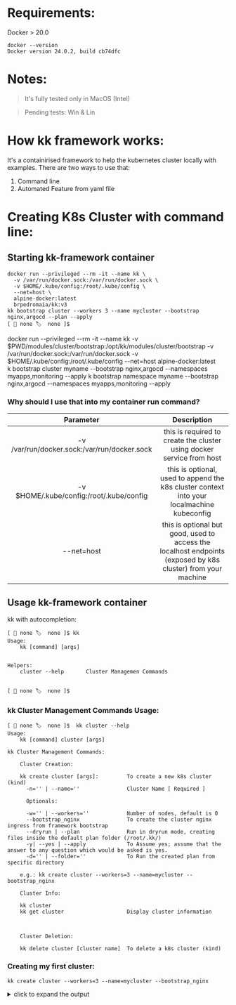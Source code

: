 # Requirements:

Docker > 20.0
```
docker --version
Docker version 24.0.2, build cb74dfc
```

# Notes:
> It's fully tested only in MacOS (Intel)

> Pending tests: Win & Lin
# How kk framework works:

It's a containirised framework to help the kubernetes cluster locally with examples.
There are two ways to use that:

1. Command line
2. Automated Feature from yaml file

# Creating K8s Cluster with command line:

## Starting kk-framework container
```
docker run --privileged --rm -it --name kk \
  -v /var/run/docker.sock:/var/run/docker.sock \
  -v $HOME/.kube/config:/root/.kube/config \
  --net=host \
  alpine-docker:latest  
  brpedromaia/kk:v3
kk bootstrap cluster --workers 3 --name mycluster --bootstrap nginx,argocd --plan --apply
[ 🐳 none 🏷  none ]$
```
docker run --privileged --rm -it --name kk   -v $PWD/modules/cluster/bootstrap:/opt/kk/modules/cluster/bootstrap -v /var/run/docker.sock:/var/run/docker.sock   -v $HOME/.kube/config:/root/.kube/config   --net=host   alpine-docker:latest  
k bootstrap cluster myname --bootstrap nginx,argocd --namespaces myapps,monitoring --apply
k bootstrap namespace myname --bootstrap nginx,argocd --namespaces myapps,monitoring --apply
### Why should I use that into my container run command?
| Parameter | Description |
| :---: | :---: |
| -v /var/run/docker.sock:/var/run/docker.sock | this is required to create the cluster using docker service from host|
| -v $HOME/.kube/config:/root/.kube/config | this is optional, used to append the k8s cluster context into your localmachine kubeconfig |
| --net=host | this is optional but good, used to access the localhost endpoints (exposed by k8s cluster) from your machine |


## Usage kk-framework container
kk with autocompletion:

```
[ 🐳 none 🏷  none ]$ kk
Usage:
    kk [command] [args]


Helpers:
    cluster --help       Cluster Managemen Commands


[ 🐳 none 🏷  none ]$ 
```

### kk Cluster Management Commands Usage:
```
[ 🐳 none 🏷  none ]$  kk cluster --help
Usage:
    kk [command] cluster [args]

kk Cluster Management Commands:
    
    Cluster Creation:

    kk create cluster [args]:         To create a new k8s cluster (kind)
      -n='' | --name=''               Cluster Name [ Required ]
      
      Optionals:

      -w='' | --workers=''            Number of nodes, default is 0
      --bootstrap_nginx               To create the cluster nginx ingress from framework bootstrap
      --dryrun | --plan               Run in dryrun mode, creating files inside the default plan folder (/root/.kk/)
      -y| --yes | --apply             To Assume yes; assume that the answer to any question which would be asked is yes.
      -d='' | --folder=''             To Run the created plan from specific directory

    e.g.: kk create cluster --workers=3 --name=mycluster --bootstrap_nginx

    Cluster Info:

    kk cluster
    kk get cluster                    Display cluster information

    

    Cluster Deletion:

    kk delete cluster [cluster name]  To delete a k8s cluster (kind)
```

### Creating my first cluster:

```
kk create cluster --workers=3 --name=mycluster --bootstrap_nginx
```

<details>
  <summary> click to expand the output </summary>
  ```
  Cluster Creation Plan:

  file: //root/.kk//mycluster/kk-cluster.yml
  cluster:
    name: mycluster
    workers: 3
    autocreation: yes
    ingress: bootstrap_nginx

  Apply this plan (y/n)? y
  No kind clusters found.
  Creating cluster "mycluster" ...
  ✓ Ensuring node image (kindest/node:v1.27.3) 🖼
  ✓ Preparing nodes 📦 📦 📦 📦  
  ✓ Writing configuration 📜 
  ✓ Starting control-plane 🕹️ 
  ✓ Installing CNI 🔌 
  ✓ Installing StorageClass 💾 
  ✓ Joining worker nodes 🚜 
  Set kubectl context to "kind-mycluster"
  You can now use your cluster with:

  kubectl cluster-info --context kind-mycluster

  Have a nice day! 👋

  Starting kk nginx bootstrap...

  namespace/ingress-nginx created
  serviceaccount/ingress-nginx created
  serviceaccount/ingress-nginx-admission created
  role.rbac.authorization.k8s.io/ingress-nginx created
  role.rbac.authorization.k8s.io/ingress-nginx-admission created
  clusterrole.rbac.authorization.k8s.io/ingress-nginx created
  clusterrole.rbac.authorization.k8s.io/ingress-nginx-admission created
  rolebinding.rbac.authorization.k8s.io/ingress-nginx created
  rolebinding.rbac.authorization.k8s.io/ingress-nginx-admission created
  clusterrolebinding.rbac.authorization.k8s.io/ingress-nginx created
  clusterrolebinding.rbac.authorization.k8s.io/ingress-nginx-admission created
  configmap/ingress-nginx-controller created
  service/ingress-nginx-controller created
  service/ingress-nginx-controller-admission created
  deployment.apps/ingress-nginx-controller created
  job.batch/ingress-nginx-admission-create created
  job.batch/ingress-nginx-admission-patch created
  ingressclass.networking.k8s.io/nginx created
  validatingwebhookconfiguration.admissionregistration.k8s.io/ingress-nginx-admission created
  pod/ingress-nginx-controller-79c9f858b4-f7tp6 condition met
  
  🥰 Cool! kk framework has delivered your kind cluster
  🚀 mycluster cluster is ready to use!

  👋 Enjoy! Cheers

  ```
</details>

## Running the orchestratror container:
```
docker run --privileged --rm -it --name kk  \
  -v /var/run/docker.sock:/var/run/docker.sock \
  --net=host \
  -e "KK_AUTO_CREATION_FILE=/tmp/autodeploy-example.yml" \
  -v $PWD/autodeploy-example.yml:/tmp/autodeploy-example.yml \
  -v $HOME/.kube/config:/root/.kube/config \
  brpedromaia/kk:v2 bash
```
